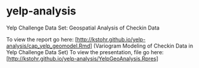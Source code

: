 # yelp-analysis
Yelp Challenge Data Set: Geospatial Analysis of Checkin Data 

To view the report go here: [http://kstohr.github.io/yelp-analysis/cap_yelp_geomodel.Rmd] 
(Variogram Modeling of Checkin Data in Yelp Challenge Data Set)
To view the presentation, file go here: 
[http://kstohr.github.io/yelp-analysis/YelpGeoAnalysis.Rpres] 

